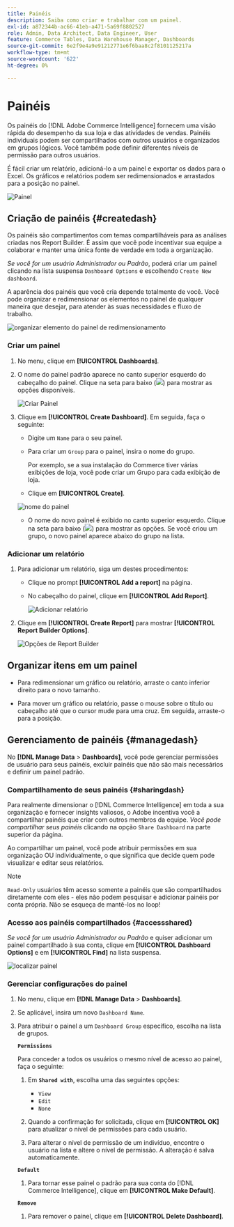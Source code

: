 ```yaml
---
title: Painéis
description: Saiba como criar e trabalhar com um painel.
exl-id: a872344b-ac66-41eb-a471-5a69f8802527
role: Admin, Data Architect, Data Engineer, User
feature: Commerce Tables, Data Warehouse Manager, Dashboards
source-git-commit: 6e2f9e4a9e91212771e6f6baa8c2f8101125217a
workflow-type: tm+mt
source-wordcount: '622'
ht-degree: 0%

---
```


# Painéis

Os painéis do [!DNL Adobe Commerce Intelligence] fornecem uma visão rápida do desempenho da sua loja e das atividades de vendas. Painéis individuais podem ser compartilhados com outros usuários e organizados em grupos lógicos. Você também pode definir diferentes níveis de permissão para outros usuários.

É fácil criar um relatório, adicioná-lo a um painel e exportar os dados para o Excel. Os gráficos e relatórios podem ser redimensionados e arrastados para a posição no painel.

![Painel](../../assets/magento-bi-report-builder-revenue-by-products-formula-report-holiday-sales-dashboard.png)

## Criação de painéis {#createdash}

Os painéis são compartimentos com temas compartilháveis para as análises criadas nos Report Builder. É assim que você pode incentivar sua equipe a colaborar e manter uma única fonte de verdade em toda a organização.

*Se você for um usuário Administrador ou Padrão*, poderá criar um painel clicando na lista suspensa `Dashboard Options` e escolhendo `Create New dashboard`.

A aparência dos painéis que você cria depende totalmente de você. Você pode organizar e redimensionar os elementos no painel de qualquer maneira que desejar, para atender às suas necessidades e fluxo de trabalho.

![organizar elemento do painel de redimensionamento](../../assets/arrange_resize_dashboard_element.gif)

### Criar um painel

1. No menu, clique em **[!UICONTROL Dashboards]**.

1. O nome do painel padrão aparece no canto superior esquerdo do cabeçalho do painel. Clique na seta para baixo (![](../../assets/magento-bi-btn-down.png)) para mostrar as opções disponíveis.

   ![Criar Painel](../../assets/magento-bi-dashboard-create.png)

1. Clique em **[!UICONTROL Create Dashboard]**. Em seguida, faça o seguinte:

   * Digite um `Name` para o seu painel.

   * Para criar um `Group` para o painel, insira o nome do grupo.

     Por exemplo, se a sua instalação do Commerce tiver várias exibições de loja, você pode criar um Grupo para cada exibição de loja.

   * Clique em **[!UICONTROL Create]**.

   ![nome do painel](../../assets/magento-bi-dashboard-create-name.png)

   * O nome do novo painel é exibido no canto superior esquerdo. Clique na seta para baixo (![](../../assets/magento-bi-btn-down.png)) para mostrar as opções. Se você criou um grupo, o novo painel aparece abaixo do grupo na lista.

### Adicionar um relatório

1. Para adicionar um relatório, siga um destes procedimentos:

   * Clique no prompt **[!UICONTROL Add a report]** na página.

   * No cabeçalho do painel, clique em **[!UICONTROL Add Report]**.

     ![Adicionar relatório](../../assets/magento-bi-dashboard-create-add-report.png)

1. Clique em **[!UICONTROL Create Report]** para mostrar **[!UICONTROL Report Builder Options]**.

   ![Opções de Report Builder](../../assets/magento-bi-report-builder.png)

## Organizar itens em um painel

* Para redimensionar um gráfico ou relatório, arraste o canto inferior direito para o novo tamanho.

* Para mover um gráfico ou relatório, passe o mouse sobre o título ou cabeçalho até que o cursor mude para uma cruz. Em seguida, arraste-o para a posição.

## Gerenciamento de painéis {#managedash}

No **[!DNL Manage Data** > **Dashboards]**, você pode gerenciar permissões de usuário para seus painéis, excluir painéis que não são mais necessários e definir um painel padrão.

### Compartilhamento de seus painéis {#sharingdash}

Para realmente dimensionar o [!DNL Commerce Intelligence] em toda a sua organização e fornecer insights valiosos, o Adobe incentiva você a compartilhar painéis que criar com outros membros da equipe. *Você pode compartilhar seus painéis* clicando na opção `Share Dashboard` na parte superior da página.

Ao compartilhar um painel, você pode atribuir permissões em sua organização OU individualmente, o que significa que decide quem pode visualizar e editar seus relatórios.

>[!NOTE]
>
>`Read-Only` usuários têm acesso somente a painéis que são compartilhados diretamente com eles - eles não podem pesquisar e adicionar painéis por conta própria. Não se esqueça de mantê-los no loop!

### Acesso aos painéis compartilhados {#accessshared}

*Se você for um usuário Administrador ou Padrão* e quiser adicionar um painel compartilhado à sua conta, clique em **[!UICONTROL Dashboard Options]** e em **[!UICONTROL Find]** na lista suspensa.

![localizar painel](../../assets/find_dashboard.png)<!--{: width="1000" height="535"}-->

### Gerenciar configurações do painel

1. No menu, clique em **[!DNL Manage Data** > **Dashboards]**.

1. Se aplicável, insira um novo `Dashboard Name`.

1. Para atribuir o painel a um `Dashboard Group` específico, escolha na lista de grupos.

   **`Permissions`**

   Para conceder a todos os usuários o mesmo nível de acesso ao painel, faça o seguinte:

   1. Em **`Shared with`**, escolha uma das seguintes opções:

      * `View`
      * `Edit`
      * `None`

   1. Quando a confirmação for solicitada, clique em **[!UICONTROL OK]** para atualizar o nível de permissões para cada usuário.

   1. Para alterar o nível de permissão de um indivíduo, encontre o usuário na lista e altere o nível de permissão. A alteração é salva automaticamente.

   **`Default`**

   1. Para tornar esse painel o padrão para sua conta do [!DNL Commerce Intelligence], clique em **[!UICONTROL Make Default]**.

   **`Remove`**

   1. Para remover o painel, clique em **[!UICONTROL Delete Dashboard]**.
